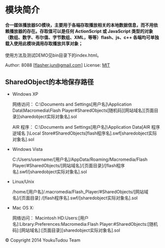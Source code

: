 # 模块简介
#### 合一媒体播放器SO模块，主要用于各端存取播放相关的本地数据信息，而不用依赖播放器的存在。存取值可以是任何 ActionScript 或 JavaScript 类型的对象（数组、数字、布尔值、字节数组、XML，等等）flash、js、c++ 各端均可单独载入使用此模块调用存取播放共享对象；

使用方法及测试DEMO见bin目录下的index.html。

Author: 8088 [flasher.jun@gmail.com]
License: [MIT](http://opensource.org/licenses/MIT) 

## SharedObject的本地保存路径

* Windows XP

	网络访问： C:\Documents and Settings\[用户名]\Application Data\Macromedia\Flash Player\#SharedObjects\[随机码]\[网站域名]\[页面目录]\[sharedobject实际对象名].sol

	AIR 程序： C:\Documents and Settings\[用户名]\Application Data\[AIR 程序逆域名 ]\Local Store\#SharedObjects\[flash程序名].swf\[sharedobject实际对象名].sol

* Windows Vista

	C:/Users/username/[用户名]/AppData/Roaming/Macromedia/Flash Player/#SharedObjects/[网站域名]/[页面目录]/[flash程序名].swf/[sharedobject实际对象名].sol

* Linux/Unix

	/home/[用户名]/.macromedia/Flash_Player/#SharedObjects/[网站域名]/[页面目录] /[flash程序名].swf/[sharedobject实际对象名].sol

* Mac OS X:

	网络访问： Macintosh HD:Users:[用户名]:Library:Preferences:Macromedia:Flash Player:#SharedObjects:[随机码]:[网站域名]:[页面目录]\[sharedobject实际对象名].sol


&copy; Copyright 2014 YoukuTudou Team

